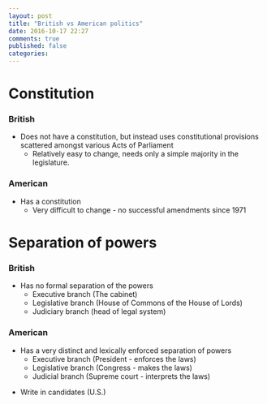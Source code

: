 ```yaml
---
layout: post
title: "British vs American politics"
date: 2016-10-17 22:27
comments: true
published: false
categories: 
---
```


# Constitution
### British
- Does not have a constitution, but instead uses constitutional provisions scattered amongst various Acts of Parliament
  - Relatively easy to change, needs only a simple majority in the legislature.

### American
- Has a constitution
  - Very difficult to change - no successful amendments since 1971

# Separation of powers

### British
- Has no formal separation of the powers
  - Executive branch (The cabinet)
  - Legislative branch (House of Commons of the House of Lords)
  - Judiciary branch (head of legal system)

### American
- Has a very distinct and lexically enforced separation of powers
  - Executive branch (President - enforces the laws)
  - Legislative branch (Congress - makes the laws)
  - Judicial branch (Supreme court - interprets the laws)





* Write in candidates (U.S.)
